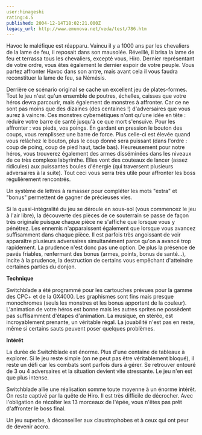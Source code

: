 ```yaml
---
user:hinageshi
rating:4.5
published: 2004-12-14T18:02:21.000Z
legacy_url: http://www.emunova.net/veda/test/786.htm
---
```

Havoc le maléfique est réapparu. Vaincu il y a 1000 ans par les chevaliers de la lame de feu, il reposait dans son mausolée. Réveillé, il brisa la lame de feu et terrassa tous les chevaliers, excepté vous, Hiro. Dernier représentant de votre ordre, vous êtes également le dernier espoir de votre peuple. Vous partez affronter Havoc dans son antre, mais avant cela il vous faudra reconstituer la lame de feu, sa Némésis.  

  

Derrière ce scénario original se cache un excellent jeu de plates-formes. Tout le jeu n'est qu'un ensemble de poutres, échelles, caisses que votre héros devra parcourir, mais également de monstres à affronter. Car ce ne sont pas moins que des dizaines (des centaines !) d'adversaires que vous aurez à vaincre. Ces monstres cybernétiques n'ont qu'une idée en tête : réduire votre barre de santé jusqu'à ce que mort s'ensuive. Pour les affronter : vos pieds, vos poings. En gardant en pression le bouton des coups, vous remplissez une barre de force. Plus celle-ci est élevée quand vous relâchez le bouton, plus le coup donné sera puissant (dans l'ordre : coup de poing, coup de pied haut, tacle bas). Heureusement pour notre héros, vous trouverez également des armes disséminées dans les niveaux de ce très complexe labyrinthe. Elles vont des couteaux de lancer (assez ridicules) aux puissantes boules d'énergie (qui traversent plusieurs adversaires à la suite). Tout ceci vous serra très utile pour affronter les boss régulièrement rencontrés.  

  

Un système de lettres à ramasser pour compléter les mots "extra" et "bonus" permettent de gagner de précieuses vies.  

  

Si la quasi-intégralité du jeu se déroule en sous-sol (vous commencez le jeu à l'air libre), la découverte des pièces de ce souterrain se passe de façon très originale puisque chaque pièce ne s'affiche que lorsque vous y pénétrez. Les ennemis n'apparaissent également que lorsque vous avancez suffisamment dans chaque pièce. Il est parfois très angoissant de voir apparaître plusieurs adversaires simultanément parce qu'on a avancé trop rapidement. La prudence n'est donc pas une option. De plus la présence de pavés friables, renfermant des bonus (armes, points, bonus de santé...), incite à la prudence, la destruction de certains vous empêchant d'atteindre certaines parties du donjon.  

  

**Technique**  

  

Switchblade a été programmé pour les cartouches prévues pour la gamme des CPC+ et de la GX4000\. Les graphismes sont fins mais presque monochromes (seuls les monstres et les bonus apportent de la couleur). L'animation de votre héros est bonne mais les autres sprites ne possèdent pas suffisamment d'étapes d'animation. La musique, en stéréo, est incroyablement prenante, un véritable régal. La jouabilité n'est pas en reste, même si certains sauts peuvent poser quelques problèmes.  

  

**Intérêt**  

  

La durée de Switchblade est énorme. Plus d'une centaine de tableaux à explorer. Si le jeu reste simple (on ne peut pas être véritablement bloqué), il reste un défi car les combats sont parfois durs à gérer. Se retrouver entouré de 3 ou 4 adversaires et la situation devient vite stressante. Le jeu n'en est que plus intense.  

  

Switchblade allie une réalisation somme toute moyenne à un énorme intérêt. On reste captivé par la quête de Hiro. Il est très difficile de décrocher. Avec l'obligation de récolter les 13 morceaux de l'épée, vous n'êtes pas prêt d'affronter le boss final.  

Un jeu superbe, à déconseiller aux claustrophobes et à ceux qui ont peur de devenir accro.